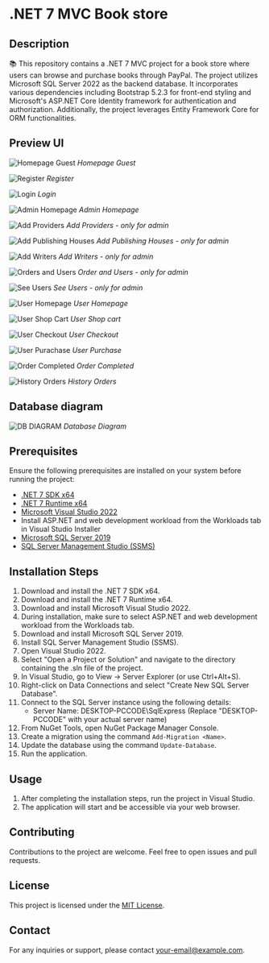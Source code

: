 # .NET 7 MVC Book store

## Description
📚 This repository contains a .NET 7 MVC project for a book store where users can browse and purchase books through PayPal. The project utilizes Microsoft SQL Server 2022 as the backend database. It incorporates various dependencies including Bootstrap 5.2.3 for front-end styling and Microsoft's ASP.NET Core Identity framework for authentication and authorization. Additionally, the project leverages Entity Framework Core for ORM functionalities.

## Preview UI
![Homepage Guest](images/homepage.png)
*Homepage Guest*

![Register](images/register.png)
*Register*

![Login](images/login.png)
*Login*

![Admin Homepage](images/admin_homepage.png)
*Admin Homepage*

![Add Providers](images/add_providers.png)
*Add Providers - only for admin*

![Add Publishing Houses](images/add_pb.png)
*Add Publishing Houses - only for admin*

![Add Writers](images/add_writers.png)
*Add Writers - only for admin*

![Orders and Users](images/orders_and_users.png)
*Order and Users - only for admin*

![See Users](images/users.png)
*See Users - only for admin*

![User Homepage](images/user_homepage.png)
*User Homepage*

![User Shop Cart](images/shop_cart.png)
*User Shop cart*

![User Checkout](images/checkout.png)
*User Checkout*

![User Purachase](images/purchase.png)
*User Purchase*

![Order Completed](images/order_completed.png)
*Order Completed*

![History Orders](images/orders_user.png)
*History Orders*

## Database diagram
![DB DIAGRAM](images/Database-diagram.png)
*Database Diagram*

## Prerequisites
Ensure the following prerequisites are installed on your system before running the project:
- [.NET 7 SDK x64](https://dotnet.microsoft.com/download/dotnet/7.0)
- [.NET 7 Runtime x64](https://dotnet.microsoft.com/download/dotnet/7.0)
- [Microsoft Visual Studio 2022](https://visualstudio.microsoft.com/downloads/)
- Install ASP.NET and web development workload from the Workloads tab in Visual Studio Installer
- [Microsoft SQL Server 2019](https://www.microsoft.com/en-us/sql-server/sql-server-downloads)
- [SQL Server Management Studio (SSMS)](https://docs.microsoft.com/en-us/sql/ssms/download-sql-server-management-studio-ssms?view=sql-server-ver15)

## Installation Steps
1. Download and install the .NET 7 SDK x64.
2. Download and install the .NET 7 Runtime x64.
3. Download and install Microsoft Visual Studio 2022.
4. During installation, make sure to select ASP.NET and web development workload from the Workloads tab.
5. Download and install Microsoft SQL Server 2019.
6. Install SQL Server Management Studio (SSMS).
7. Open Visual Studio 2022.
8. Select "Open a Project or Solution" and navigate to the directory containing the .sln file of the project.
9. In Visual Studio, go to View -> Server Explorer (or use Ctrl+Alt+S).
10. Right-click on Data Connections and select "Create New SQL Server Database".
11. Connect to the SQL Server instance using the following details:
    - Server Name: DESKTOP-PCCODE\SqlExpress (Replace "DESKTOP-PCCODE" with your actual server name)
12. From NuGet Tools, open NuGet Package Manager Console.
13. Create a migration using the command `Add-Migration <Name>`.
14. Update the database using the command `Update-Database`.
15. Run the application.

## Usage
1. After completing the installation steps, run the project in Visual Studio.
2. The application will start and be accessible via your web browser.

## Contributing
Contributions to the project are welcome. Feel free to open issues and pull requests.

## License
This project is licensed under the [MIT License](LICENSE).

## Contact
For any inquiries or support, please contact [your-email@example.com](mailto:your-email@example.com).
